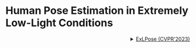 # Human Pose Estimation in Extremely Low-Light Conditions

<!-- [DATASET] -->

<details>
<summary align="right"><a href="http://cg.postech.ac.kr/research/ExLPose/">ExLPose (CVPR'2023)</a></summary>

```bibtex
@inproceedings{ExLPose_2023_CVPR,
 title={Human Pose Estimation in Extremely Low-Light Conditions},
 author={Sohyun Lee, Jaesung Rim, Boseung Jeong, Geonu Kim, ByungJu Woo, Haechan Lee, Sunghyun Cho, Suha Kwak},
 booktitle={Proceedings of the IEEE/CVF Conference on Computer Vision and Pattern Recognition (CVPR)},
 year={2023}
}
```

</details>
